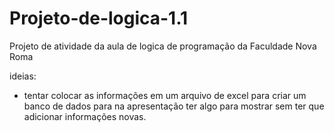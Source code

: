 # Projeto-de-logica-1.1
Projeto de atividade da aula de logica de programação da Faculdade Nova Roma 

ideias:
- tentar colocar as informações em um arquivo de excel para criar um banco de dados para na apresentação ter algo para mostrar sem ter que adicionar informações novas.
